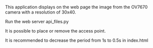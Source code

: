 This application displays on the web page the image from the OV7670 camera with a resolution of 30x40.

Run the web server api_files.py

It is possible to place or remove the access point.

It is recommended to decrease the period from 1s to 0.5s in index.html
